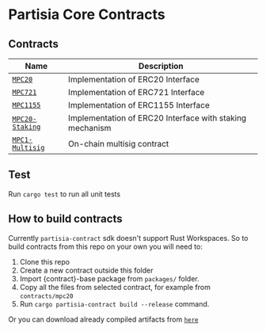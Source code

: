 # Partisia Core Contracts

## Contracts

| Name                                       | Description                                              |
| ------------------------------------------ | -------------------------------------------------------- |
| [`MPC20`](contracts/mpc20/)                | Implementation of ERC20 Interface                        |
| [`MPC721`](contracts/mpc721/)              | Implementation of ERC721 Interface                       |
| [`MPC1155`](contracts/mpc1155/)            | Implementation of ERC1155 Interface                      |
| [`MPC20-Staking`](contracts/mpc20-staking) | Implementation of ERC20 Interface with staking mechanism |
| [`MPC1-Multisig`](contracts/mpc1-multisig) | On-chain multisig contract                               |

## Test

Run `cargo test` to run all unit tests

## How to build contracts
Currently `partisia-contract` sdk doesn't support Rust Workspaces.
So to build contracts from this repo on your own you will need to:
1. Clone this repo
2. Create a new contract outside this folder
3. Import {contract}-base package from `packages/` folder.
4. Copy all the files from selected contract, for example from `contracts/mpc20`
5. Run `cargo partisia-contract build --release` command.

Or you can download already compiled artifacts from [`here`](https://github.com/partisiablockchainapplications/CoreContracts/releases)